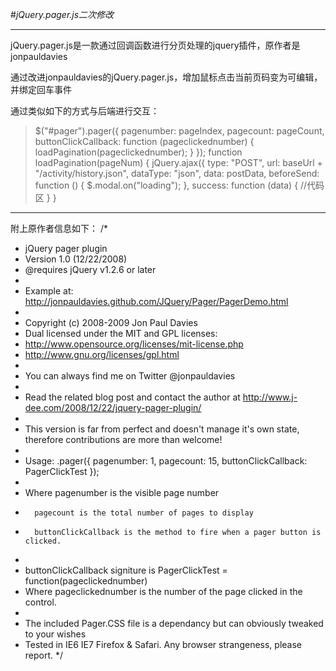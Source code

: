 #*jQuery.pager.js二次修改*

----------

jQuery.pager.js是一款通过回调函数进行分页处理的jquery插件，原作者是jonpauldavies

通过改进jonpauldavies的jQuery.pager.js，增加鼠标点击当前页码变为可编辑，并绑定回车事件

通过类似如下的方式与后端进行交互：

>$("#pager").pager({
>    pagenumber: pageIndex,
>    pagecount: pageCount,
>    buttonClickCallback: function (pageclickednumber) {
>        loadPagination(pageclickednumber);
>    }
>});
function loadPagination(pageNum) {
 jQuery.ajax({
    type: "POST",
    url: baseUrl + "/activity/history.json",
    dataType: "json",
    data: postData,
    beforeSend: function () {
        $.modal.on("loading");
    },
    success: function (data) {
        //代码区
    }
}

----------

附上原作者信息如下：
/*
* jQuery pager plugin
* Version 1.0 (12/22/2008)
* @requires jQuery v1.2.6 or later
*
* Example at: http://jonpauldavies.github.com/JQuery/Pager/PagerDemo.html
*
* Copyright (c) 2008-2009 Jon Paul Davies
* Dual licensed under the MIT and GPL licenses:
* http://www.opensource.org/licenses/mit-license.php
* http://www.gnu.org/licenses/gpl.html
*
* You can always find me on Twitter @jonpauldavies
*
* Read the related blog post and contact the author at http://www.j-dee.com/2008/12/22/jquery-pager-plugin/
*
* This version is far from perfect and doesn't manage it's own state, therefore contributions are more than welcome!
*
* Usage: .pager({ pagenumber: 1, pagecount: 15, buttonClickCallback: PagerClickTest });
*
* Where pagenumber is the visible page number
*       pagecount is the total number of pages to display
*       buttonClickCallback is the method to fire when a pager button is clicked.
*
* buttonClickCallback signiture is PagerClickTest = function(pageclickednumber)
* Where pageclickednumber is the number of the page clicked in the control.
*
* The included Pager.CSS file is a dependancy but can obviously tweaked to your wishes
* Tested in IE6 IE7 Firefox & Safari. Any browser strangeness, please report.
*/
